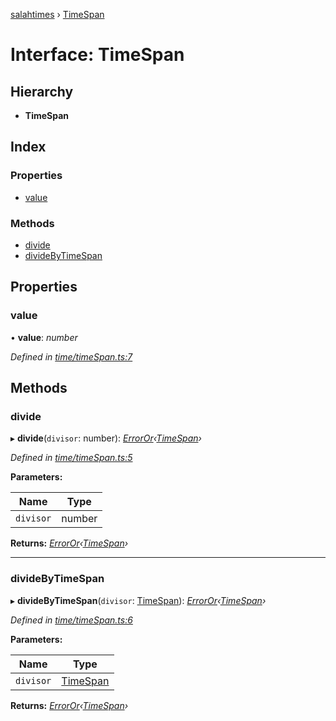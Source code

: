 [salahtimes](../README.md) › [TimeSpan](timespan.md)

# Interface: TimeSpan

## Hierarchy

* **TimeSpan**

## Index

### Properties

* [value](timespan.md#value)

### Methods

* [divide](timespan.md#divide)
* [divideByTimeSpan](timespan.md#dividebytimespan)

## Properties

###  value

• **value**: *number*

*Defined in [time/timeSpan.ts:7](https://github.com/doniseferi/salahtimes/blob/bfd9f15/src/time/timeSpan.ts#L7)*

## Methods

###  divide

▸ **divide**(`divisor`: number): *[ErrorOr](../README.md#erroror)‹[TimeSpan](timespan.md)›*

*Defined in [time/timeSpan.ts:5](https://github.com/doniseferi/salahtimes/blob/bfd9f15/src/time/timeSpan.ts#L5)*

**Parameters:**

Name | Type |
------ | ------ |
`divisor` | number |

**Returns:** *[ErrorOr](../README.md#erroror)‹[TimeSpan](timespan.md)›*

___

###  divideByTimeSpan

▸ **divideByTimeSpan**(`divisor`: [TimeSpan](timespan.md)): *[ErrorOr](../README.md#erroror)‹[TimeSpan](timespan.md)›*

*Defined in [time/timeSpan.ts:6](https://github.com/doniseferi/salahtimes/blob/bfd9f15/src/time/timeSpan.ts#L6)*

**Parameters:**

Name | Type |
------ | ------ |
`divisor` | [TimeSpan](timespan.md) |

**Returns:** *[ErrorOr](../README.md#erroror)‹[TimeSpan](timespan.md)›*
